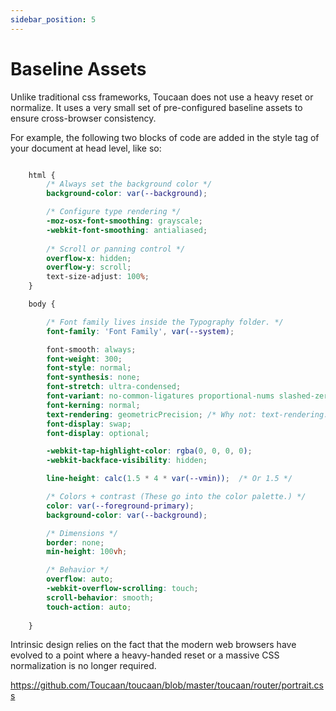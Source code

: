 ```yaml
---
sidebar_position: 5
---
```


# Baseline Assets

Unlike traditional css frameworks, Toucaan does not use a heavy reset or normalize. It uses a very small set of pre-configured baseline assets to ensure cross-browser consistency. 

For example, the following two blocks of code are added in the style tag of your document at head level, like so: 

```css title="baseline.css > html element"

    html {
        /* Always set the background color */
        background-color: var(--background); 

        /* Configure type rendering */
        -moz-osx-font-smoothing: grayscale;
        -webkit-font-smoothing: antialiased;
        
        /* Scroll or panning control */
        overflow-x: hidden;
        overflow-y: scroll;
        text-size-adjust: 100%;
    }

    body {

        /* Font family lives inside the Typography folder. */
        font-family: 'Font Family', var(--system);  

        font-smooth: always;
        font-weight: 300;
        font-style: normal;
        font-synthesis: none;
        font-stretch: ultra-condensed;
        font-variant: no-common-ligatures proportional-nums slashed-zero;
        font-kerning: normal;
        text-rendering: geometricPrecision; /* Why not: text-rendering: optimizeSpeed;?… in light of PWA. */
        font-display: swap;
        font-display: optional;

        -webkit-tap-highlight-color: rgba(0, 0, 0, 0);
        -webkit-backface-visibility: hidden;

        line-height: calc(1.5 * 4 * var(--vmin));  /* Or 1.5 */

        /* Colors + contrast (These go into the color palette.) */
        color: var(--foreground-primary);
        background-color: var(--background);

        /* Dimensions */
        border: none;
        min-height: 100vh;

        /* Behavior */
        overflow: auto;
        -webkit-overflow-scrolling: touch;
        scroll-behavior: smooth;
        touch-action: auto;
        
    }


```



Intrinsic design relies on the fact that the modern web browsers have evolved to a point where a heavy-handed reset or a massive CSS normalization is no longer required.




https://github.com/Toucaan/toucaan/blob/master/toucaan/router/portrait.css
